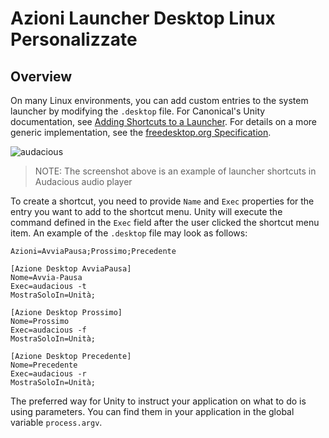 # Azioni Launcher Desktop Linux Personalizzate

## Overview

On many Linux environments, you can add custom entries to the system launcher by modifying the `.desktop` file. For Canonical's Unity documentation, see [Adding Shortcuts to a Launcher][unity-launcher]. For details on a more generic implementation, see the [freedesktop.org Specification][spec].

![audacious][3]

> NOTE: The screenshot above is an example of launcher shortcuts in Audacious audio player

To create a shortcut, you need to provide `Name` and `Exec` properties for the entry you want to add to the shortcut menu. Unity will execute the command defined in the `Exec` field after the user clicked the shortcut menu item. An example of the `.desktop` file may look as follows:

```plaintext
Azioni=AvviaPausa;Prossimo;Precedente

[Azione Desktop AvviaPausa]
Nome=Avvia-Pausa
Exec=audacious -t
MostraSoloIn=Unità;

[Azione Desktop Prossimo]
Nome=Prossimo
Exec=audacious -f
MostraSoloIn=Unità;

[Azione Desktop Precedente]
Nome=Precedente
Exec=audacious -r
MostraSoloIn=Unità;
```

The preferred way for Unity to instruct your application on what to do is using parameters. You can find them in your application in the global variable `process.argv`.

[3]: https://help.ubuntu.com/community/UnityLaunchersAndDesktopFiles?action=AttachFile&do=get&target=shortcuts.png

[unity-launcher]: https://help.ubuntu.com/community/UnityLaunchersAndDesktopFiles#Adding_shortcuts_to_a_launcher
[spec]: https://specifications.freedesktop.org/desktop-entry-spec/1.1/ar01s11.html
